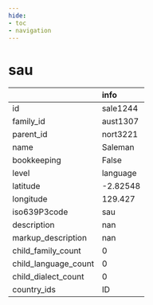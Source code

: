 ```yaml
---
hide:
- toc
- navigation
---
```

# sau
|                      | info     |
|:---------------------|:---------|
| id                   | sale1244 |
| family_id            | aust1307 |
| parent_id            | nort3221 |
| name                 | Saleman  |
| bookkeeping          | False    |
| level                | language |
| latitude             | -2.82548 |
| longitude            | 129.427  |
| iso639P3code         | sau      |
| description          | nan      |
| markup_description   | nan      |
| child_family_count   | 0        |
| child_language_count | 0        |
| child_dialect_count  | 0        |
| country_ids          | ID       |